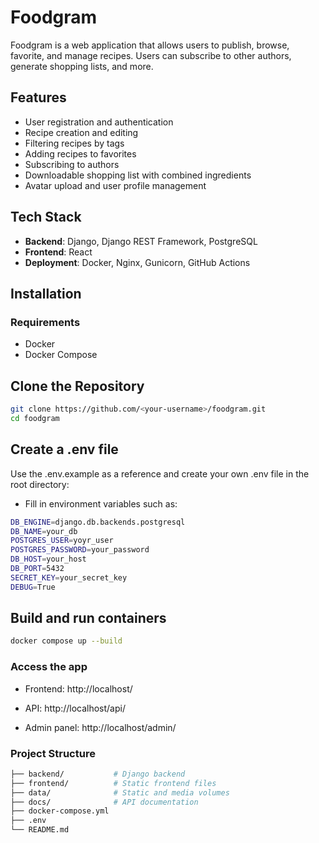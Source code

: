 # Foodgram

Foodgram is a web application that allows users to publish, browse, favorite, and manage recipes. Users can subscribe to other authors, generate shopping lists, and more.

## Features

- User registration and authentication
- Recipe creation and editing
- Filtering recipes by tags
- Adding recipes to favorites
- Subscribing to authors
- Downloadable shopping list with combined ingredients
- Avatar upload and user profile management

## Tech Stack

- **Backend**: Django, Django REST Framework, PostgreSQL
- **Frontend**: React
- **Deployment**: Docker, Nginx, Gunicorn, GitHub Actions

## Installation

### Requirements

- Docker
- Docker Compose

## Clone the Repository

```bash
git clone https://github.com/<your-username>/foodgram.git
cd foodgram
```

## Create a .env file
Use the .env.example as a reference and create your own .env file in the root directory:

- Fill in environment variables such as:

```bash
DB_ENGINE=django.db.backends.postgresql
DB_NAME=your_db
POSTGRES_USER=yoyr_user
POSTGRES_PASSWORD=your_password
DB_HOST=your_host
DB_PORT=5432
SECRET_KEY=your_secret_key
DEBUG=True  
```

## Build and run containers
```bash
docker compose up --build
```

### Access the app

- Frontend: http://localhost/

- API: http://localhost/api/

- Admin panel: http://localhost/admin/


### Project Structure
```bash
├── backend/           # Django backend
├── frontend/          # Static frontend files
├── data/              # Static and media volumes
├── docs/              # API documentation
├── docker-compose.yml
├── .env
└── README.md
```
